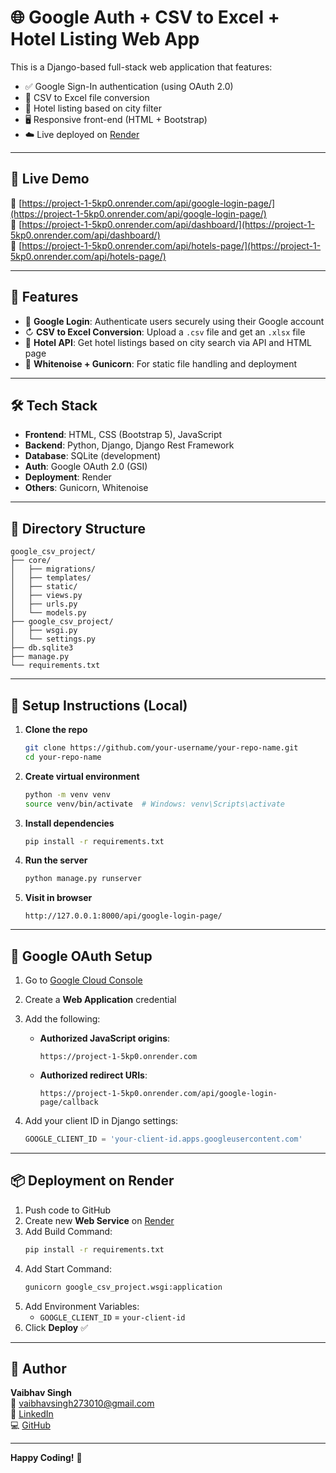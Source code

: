 # 🌐 Google Auth + CSV to Excel + Hotel Listing Web App

This is a Django-based full-stack web application that features:

- ✅ Google Sign-In authentication (using OAuth 2.0)
- 📁 CSV to Excel file conversion
- 🏨 Hotel listing based on city filter
- 🖥️ Responsive front-end (HTML + Bootstrap)
- ☁️ Live deployed on [Render](https://project-1-5kp0.onrender.com/)

---

## 🚀 Live Demo

🔗 [https://project-1-5kp0.onrender.com/api/google-login-page/](https://project-1-5kp0.onrender.com/api/google-login-page/) <br>
🔗 [https://project-1-5kp0.onrender.com/api/dashboard/](https://project-1-5kp0.onrender.com/api/dashboard/) <br>
🔗 [https://project-1-5kp0.onrender.com/api/hotels-page/](https://project-1-5kp0.onrender.com/api/hotels-page/) <br>

---

## 🔑 Features

- 🔐 **Google Login**: Authenticate users securely using their Google account
- ↻ **CSV to Excel Conversion**: Upload a `.csv` file and get an `.xlsx` file
- 📍 **Hotel API**: Get hotel listings based on city search via API and HTML page
- 🩼 **Whitenoise + Gunicorn**: For static file handling and deployment

---

## 🛠️ Tech Stack

- **Frontend**: HTML, CSS (Bootstrap 5), JavaScript
- **Backend**: Python, Django, Django Rest Framework
- **Database**: SQLite (development)
- **Auth**: Google OAuth 2.0 (GSI)
- **Deployment**: Render
- **Others**: Gunicorn, Whitenoise

---

## 📂 Directory Structure

```
google_csv_project/
├── core/
│   ├── migrations/
│   ├── templates/
│   ├── static/
│   ├── views.py
│   ├── urls.py
│   └── models.py
├── google_csv_project/
│   ├── wsgi.py
│   └── settings.py
├── db.sqlite3
├── manage.py
└── requirements.txt
```

---

## 🔧 Setup Instructions (Local)

1. **Clone the repo**
   ```bash
   git clone https://github.com/your-username/your-repo-name.git
   cd your-repo-name
   ```

2. **Create virtual environment**
   ```bash
   python -m venv venv
   source venv/bin/activate  # Windows: venv\Scripts\activate
   ```

3. **Install dependencies**
   ```bash
   pip install -r requirements.txt
   ```

4. **Run the server**
   ```bash
   python manage.py runserver
   ```

5. **Visit in browser**
   ```
   http://127.0.0.1:8000/api/google-login-page/
   ```

---

## 🔐 Google OAuth Setup

1. Go to [Google Cloud Console](https://console.cloud.google.com/)
2. Create a **Web Application** credential
3. Add the following:
   - **Authorized JavaScript origins**:
     ```
     https://project-1-5kp0.onrender.com
     ```
   - **Authorized redirect URIs**:
     ```
     https://project-1-5kp0.onrender.com/api/google-login-page/callback
     ```

4. Add your client ID in Django settings:
   ```python
   GOOGLE_CLIENT_ID = 'your-client-id.apps.googleusercontent.com'
   ```

---

## 📦 Deployment on Render

1. Push code to GitHub
2. Create new **Web Service** on [Render](https://render.com/)
3. Add Build Command:
   ```bash
   pip install -r requirements.txt
   ```
4. Add Start Command:
   ```bash
   gunicorn google_csv_project.wsgi:application
   ```
5. Add Environment Variables:
   - `GOOGLE_CLIENT_ID` = `your-client-id`
6. Click **Deploy** ✅

---

## 👤 Author

**Vaibhav Singh**  
📧 [vaibhavsingh273010@gmail.com](mailto:vaibhavsingh273010@gmail.com)  
🔗 [LinkedIn](https://www.linkedin.com/in/vaibhav-singh-2a5991229/)  
💻 [GitHub](https://github.com/vaibhav-singh05)

---


**Happy Coding!** 🚀
